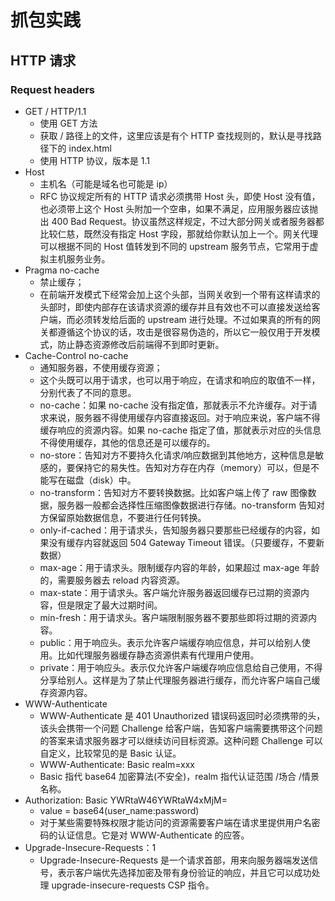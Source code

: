 # 抓包实践

## HTTP 请求

### Request headers
- GET / HTTP/1.1
  - 使用 GET 方法
  - 获取 / 路径上的文件，这里应该是有个 HTTP 查找规则的，默认是寻找路径下的 index.html
  - 使用 HTTP 协议，版本是 1.1
- Host
  - 主机名（可能是域名也可能是 ip）
  - RFC 协议规定所有的 HTTP 请求必须携带 Host 头，即使 Host 没有值，也必须带上这个 Host 头附加一个空串，如果不满足，应用服务器应该抛出 400 Bad Request。协议虽然这样规定，不过大部分网关或者服务器都比较仁慈，既然没有指定 Host 字段，那就给你默认加上一个。网关代理可以根据不同的 Host 值转发到不同的 upstream 服务节点，它常用于虚拟主机服务业务。
- Pragma	no-cache
  - 禁止缓存；
  - 在前端开发模式下经常会加上这个头部，当网关收到一个带有这样请求的头部时，即使内部存在该请求资源的缓存并且有效也不可以直接发送给客户端，而必须转发给后面的 upstream 进行处理。不过如果真的所有的网关都遵循这个协议的话，攻击是很容易伪造的，所以它一般仅用于开发模式，防止静态资源修改后前端得不到即时更新。
- Cache-Control	no-cache
  - 通知服务器，不使用缓存资源；
  - 这个头既可以用于请求，也可以用于响应，在请求和响应的取值不一样，分别代表了不同的意思。
  - no-cache：如果 no-cache 没有指定值，那就表示不允许缓存。对于请求来说，服务器不得使用缓存内容直接返回。对于响应来说，客户端不得缓存响应的资源内容。如果 no-cache 指定了值，那就表示对应的头信息不得使用缓存，其他的信息还是可以缓存的。
  - no-store：告知对方不要持久化请求/响应数据到其他地方，这种信息是敏感的，要保持它的易失性。告知对方存在内存（memory）可以，但是不能写在磁盘（disk）中。
  - no-transform：告知对方不要转换数据。比如客户端上传了 raw 图像数据，服务器一般都会选择性压缩图像数据进行存储。no-transform 告知对方保留原始数据信息，不要进行任何转换。
  - only-if-cached：用于请求头，告知服务器只要那些已经缓存的内容，如果没有缓存内容就返回 504 Gateway Timeout 错误。（只要缓存，不要新数据）
  - max-age：用于请求头。限制缓存内容的年龄，如果超过 max-age 年龄的，需要服务器去 reload 内容资源。
  - max-state：用于请求头。客户端允许服务器返回缓存已过期的资源内容，但是限定了最大过期时间。
  - min-fresh：用于请求头。客户端限制服务器不要那些即将过期的资源内容。
  - public：用于响应头。表示允许客户端缓存响应信息，并可以给别人使用。比如代理服务器缓存静态资源供素有代理用户使用。
  - private：用于响应头。表示仅允许客户端缓存响应信息给自己使用，不得分享给别人。这样是为了禁止代理服务器进行缓存，而允许客户端自己缓存资源内容。
- WWW-Authenticate
  - WWW-Authenticate 是 401 Unauthorized 错误码返回时必须携带的头，该头会携带一个问题 Challenge 给客户端，告知客户端需要携带这个问题的答案来请求服务器才可以继续访问目标资源。这种问题 Challenge 可以自定义，比较常见的是 Basic 认证。
  - WWW-Authenticate: Basic realm=xxx
  - Basic 指代 base64 加密算法(不安全)，realm 指代认证范围 /场合 /情景名称。
- Authorization: Basic YWRtaW46YWRtaW4xMjM=
  - value = base64(user_name:password)
  - 对于某些需要特殊权限才能访问的资源需要客户端在请求里提供用户名密码的认证信息。它是对 WWW-Authenticate 的应答。
- Upgrade-Insecure-Requests：1
  - Upgrade-Insecure-Requests 是一个请求首部，用来向服务器端发送信号，表示客户端优先选择加密及带有身份验证的响应，并且它可以成功处理 upgrade-insecure-requests CSP 指令。